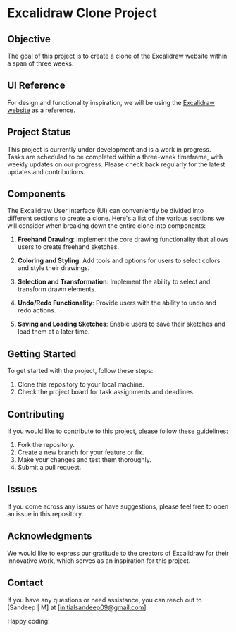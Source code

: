 # Excalidraw Clone Project 

## Objective
The goal of this project is to create a clone of the Excalidraw website within a span of three weeks.

## UI Reference
For design and functionality inspiration, we will be using the [Excalidraw website](https://excalidraw.com/) as a reference.

## Project Status
This project is currently under development and is a work in progress. Tasks are scheduled to be completed within a three-week timeframe, with weekly updates on our progress. Please check back regularly for the latest updates and contributions.

## Components
The Excalidraw User Interface (UI) can conveniently be divided into different sections to create a clone. Here's a list of the various sections we will consider when breaking down the entire clone into components:

1. **Freehand Drawing**: Implement the core drawing functionality that allows users to create freehand sketches.

2. **Coloring and Styling**: Add tools and options for users to select colors and style their drawings.

3. **Selection and Transformation**: Implement the ability to select and transform drawn elements.

4. **Undo/Redo Functionality**: Provide users with the ability to undo and redo actions.

5. **Saving and Loading Sketches**: Enable users to save their sketches and load them at a later time.

## Getting Started
To get started with the project, follow these steps:

1. Clone this repository to your local machine.
2. Check the project board for task assignments and deadlines.

## Contributing
If you would like to contribute to this project, please follow these guidelines:

1. Fork the repository.
2. Create a new branch for your feature or fix.
3. Make your changes and test them thoroughly.
4. Submit a pull request.

## Issues
If you come across any issues or have suggestions, please feel free to open an issue in this repository.

## Acknowledgments
We would like to express our gratitude to the creators of Excalidraw for their innovative work, which serves as an inspiration for this project.

## Contact
If you have any questions or need assistance, you can reach out to [Sandeep | M] at [initialsandeep09@gmail.com].

Happy coding!
